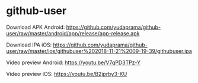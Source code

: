 # github-user

Download APK Android: https://github.com/yudaprama/github-user/raw/master/android/app/release/app-release.apk

Download IPA iOS: https://github.com/yudaprama/github-user/raw/master/ios/githubuser%202018-11-21%2009-19-39/githubuser.ipa

Video preview Android: https://youtu.be/V7qPD3TPz-Y  

Video preview iOS:  https://youtu.be/B2jprby3-KU

